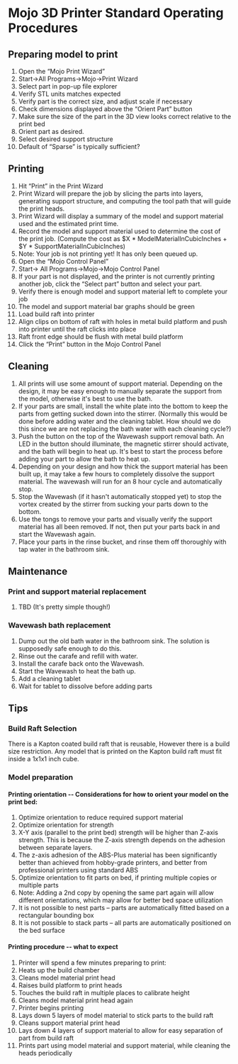 # Mojo 3D Printer Standard Operating Procedures
## Preparing model to print
1.	Open the “Mojo Print Wizard”
 1.	Start->All Programs->Mojo->Print Wizard
2.	Select part in pop-up file explorer
3.	Verify STL units matches expected
4.	Verify part is the correct size, and adjust scale if necessary
 1.	Check dimensions displayed above the “Orient Part” button
 2.	Make sure the size of the part in the 3D view looks correct relative to the print bed
5.	Orient part as desired.
6.	Select desired support structure
 1.	Default of “Sparse” is typically sufficient?

## Printing
1.	Hit “Print” in the Print Wizard
 1.	Print Wizard will prepare the job by slicing the parts into layers, generating support structure, and computing the tool path that will guide the print heads.
 2.	Print Wizard will display a summary of the model and support material used and the estimated print time.
 3.	Record the model and support material used to determine the cost of the print job.  (Compute the cost as $X * ModelMaterialInCubicInches + $Y * SupportMaterialInCubicInches)
 4.	Note: Your job is not printing yet!  It has only been queued up.
2.	 Open the “Mojo Control Panel”
 1.	Start-> All Programs->Mojo->Mojo Control Panel
3.	If your part is not displayed, and the printer is not currently printing another job, click the “Select part” button and select your part.
4.	Verify there is enough model and support material left to complete your job
 1.	The model and support material bar graphs should be green
5.	Load build raft into printer
 1.	Align clips on bottom of raft with holes in metal build platform and push into printer until the raft clicks into place
 2.	Raft front edge should be flush with metal build platform
6.	Click the “Print” button in the Mojo Control Panel

## Cleaning
1.	All prints will use some amount of support material.  Depending on the design, it may be easy enough to manually separate the support from the model, otherwise it's best to use the bath.
1.	If your parts are small, install the white plate into the bottom to keep the parts from getting sucked down into the stirrer. (Normally this would be done before adding water and the cleaning tablet.  How should we do this since we are not replacing the bath water with each cleaning cycle?)
1.	Push the button on the top of the Wavewash support removal bath.  An LED in the button should illuminate, the magnetic stirrer should activate, and the bath will begin to heat up.  It's best to start the process before adding your part to allow the bath to heat up.
1.	Depending on your design and how thick the support material has been built up, it may take a few hours to completely dissolve the support material.  The wavewash will run for an 8 hour cycle and automatically stop.
1.	Stop the Wavewash (if it hasn't automatically stopped yet) to stop the vortex created by the stirrer from sucking your parts down to the bottom.
1.	Use the tongs to remove your parts and visually verify the support material has all been removed.  If not, then put your parts back in and start the Wavewash again.
1.	Place your parts in the rinse bucket, and rinse them off thoroughly with tap water in the bathroom sink.

## Maintenance

### Print and support material replacement
1. TBD (It's pretty simple though!)

### Wavewash bath replacement
1.	Dump out the old bath water in the bathroom sink.  The solution is supposedly safe enough to do this.
2.	Rinse out the carafe and refill with water.
3.	Install the carafe back onto the Wavewash.
4.	Start the Wavewash to heat the bath up.
5.	Add a cleaning tablet
6.	Wait for tablet to dissolve before adding parts



## Tips

### Build Raft Selection

There is a Kapton coated build raft that is reusable, However there is a build size restriction.  Any model that is printed on the Kapton build raft must fit inside a 1x1x1 inch cube.

### Model preparation

#### Printing orientation -- Considerations for how to orient your model on the print bed:
 1.	Optimize orientation to reduce required support material
 2.	Optimize orientation for strength
   1.	X-Y axis (parallel to the print bed) strength will be higher than Z-axis strength.  This is because the Z-axis strength depends on the adhesion between separate layers.
   2.	The z-axis adhesion of the ABS-Plus material has been significantly better than achieved from hobby-grade printers, and better from professional printers using standard ABS 
 3.	Optimize orientation to fit parts on bed, if printing multiple copies or multiple parts
  1.	Note:  Adding a 2nd copy by opening the same part again will allow different orientations, which may allow for better bed space utilization
  2.	It is not possible to nest parts – parts are automatically fitted based on a rectangular bounding box
  3.	It is not possible to stack parts – all parts are automatically positioned on the bed surface

#### Printing procedure -- what to expect
 1.	Printer will spend a few minutes preparing to print:
  1.	Heats up the build chamber
  2.	Cleans model material print head
  3.	Raises build platform to print heads
  4.	Touches the build raft in multiple places to calibrate height
  5.	Cleans model material print head again
 2.	Printer begins printing
  1.	Lays down 5 layers of model material to stick parts to the build raft
  2.	Cleans support material print head
  3.	Lays down 4 layers of support material to allow for easy separation of part from build raft
  4.	Prints part using model material and support material, while cleaning the heads periodically

